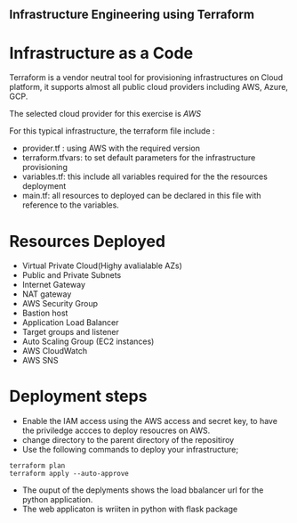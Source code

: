 ## Infrastructure Engineering using Terraform 

# Infrastructure as a Code

Terraform is a vendor neutral tool for provisioning infrastructures on Cloud platform, it supports almost all public cloud providers including AWS, Azure, GCP.

The selected cloud provider for this exercise is *AWS*

For this typical infrastructure, the terraform file include :
* provider.tf : using AWS with the required version
* terraform.tfvars: to set default parameters for the infrastructure provisioning
* variables.tf: this include all variables required for the the resources deployment 
* main.tf: all resources to deployed can be declared in this file with reference to the variables.


# Resources Deployed

* Virtual Private Cloud(Highy avalialable AZs)
* Public and Private Subnets
* Internet Gateway
* NAT gateway
* AWS Security Group
* Bastion host
* Application Load Balancer
* Target groups and listener
* Auto Scaling Group (EC2 instances)
* AWS CloudWatch
* AWS SNS 

# Deployment steps

* Enable the IAM access using the AWS access and secret key, to have the priviledge accces to deploy resoucres on AWS.
* change directory to the parent directory of the repositiroy
* Use the following commands to deploy your infrastructure;
```
terraform plan
terraform apply --auto-approve
```
* The ouput of the deplyments shows the load bbalancer url for the python application.
* The web applicaton is wriiten in python with flask package




